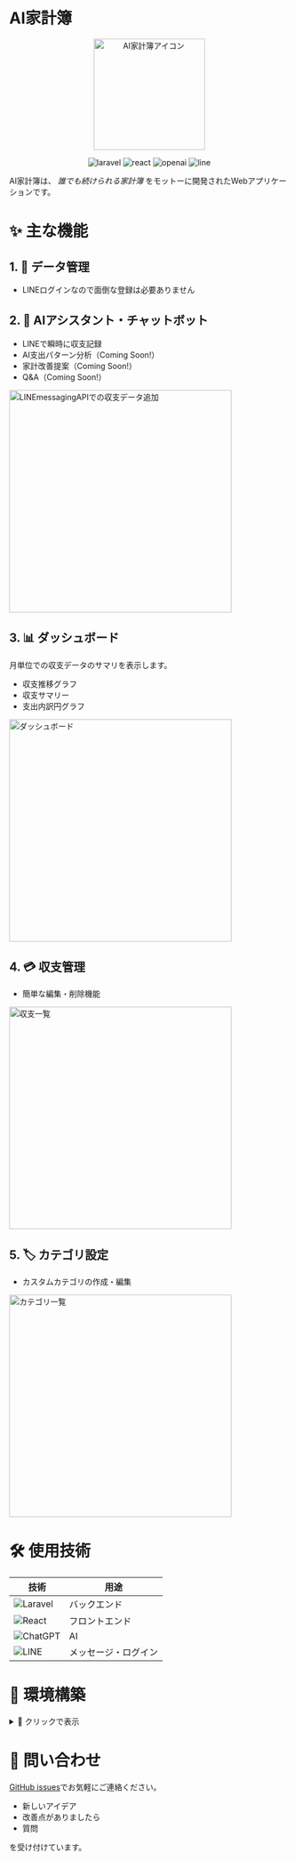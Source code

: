 # AI家計簿

<p align="center">
  <img src="./laravel/public/images/icon/app_icon.png" alt="AI家計簿アイコン" width="200" height="200">
</p>

<p align="center">
  <img src="https://img.shields.io/badge/Laravel-FF2D20?style=for-the-badge&logo=laravel&logoColor=white" alt="laravel">
  <img src="https://img.shields.io/badge/React-20232A?style=for-the-badge&logo=react&logoColor=61DAFB" alt="react">
  <img src="https://img.shields.io/badge/ChatGPT-74aa9c?style=for-the-badge&logo=openai&logoColor=white" alt="openai">
  <img src="https://img.shields.io/badge/Line-00C300?style=for-the-badge&logo=line&logoColor=white" alt="line">
</p>

AI家計簿は、 _誰でも続けられる家計簿_ をモットーに開発されたWebアプリケーションです。

# ✨ 主な機能

## 1. 👤 データ管理

- LINEログインなので面倒な登録は必要ありません

## 2. 🤖 AIアシスタント・チャットボット

- LINEで瞬時に収支記録
- AI支出パターン分析（Coming Soon!）
- 家計改善提案（Coming Soon!）
- Q&A（Coming Soon!）

<img src="./note/img/LINEmessagingAPIでの収支データ追加.png" alt="LINEmessagingAPIでの収支データ追加" width="400">

## 3. 📊 ダッシュボード

月単位での収支データのサマリを表示します。

- 収支推移グラフ
- 収支サマリー
- 支出内訳円グラフ

<img src="./note/img/ダッシュボード.png" alt="ダッシュボード" width="400">

## 4. 💳 収支管理

- 簡単な編集・削除機能

<img src="./note/img/収支一覧.png" alt="収支一覧" width="400">


## 5. 🏷️ カテゴリ設定

- カスタムカテゴリの作成・編集

<img src="./note/img/カテゴリ一覧.png" alt="カテゴリ一覧" width="400">


# 🛠️ 使用技術

| 技術                                                                                                     | 用途                 |
| -------------------------------------------------------------------------------------------------------- | -------------------- |
| ![Laravel](https://img.shields.io/badge/Laravel-FF2D20?style=for-the-badge&logo=laravel&logoColor=white) | バックエンド         |
| ![React](https://img.shields.io/badge/React-20232A?style=for-the-badge&logo=react&logoColor=61DAFB)      | フロントエンド       |
| ![ChatGPT](https://img.shields.io/badge/ChatGPT-74aa9c?style=for-the-badge&logo=openai&logoColor=white)  | AI                   |
| ![LINE](https://img.shields.io/badge/Line-00C300?style=for-the-badge&logo=line&logoColor=white)          | メッセージ・ログイン |

# 🚀 環境構築

<details>
<summary>📘 クリックで表示</summary>

1. **クローン**:

   ```bash
   git clone https://github.com/SHNakajima/account-book.git
   ```

2. **セットアップ**:

   ```bash
   composer install
   npm install
   cp .env.example .env
   php artisan key:generate
   php artisan migrate
   ```

3. **起動**:
   ```bash
   npm run dev
   php artisan serve
   ```

</details>

# 🤝 問い合わせ

[GitHub issues](https://github.com/SHNakajima/account-book/issues)でお気軽にご連絡ください。

- 新しいアイデア
- 改善点がありましたら
- 質問

を受け付けています。
